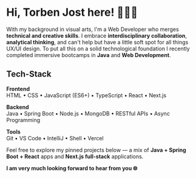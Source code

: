# Hi, Torben Jost here! :raising_hand:👨‍💻

With my background in visual arts, I'm a Web Developer who merges **technical and creative skills**. I embrace **interdisciplinary collaboration**, **analytical thinking**, and can't help but have a little soft spot for all things UX/UI design. To put all this on a solid technological foundation I recently completed immersive bootcamps in **Java** and **Web Development**.

## Tech-Stack

**Frontend**  
HTML • CSS • JavaScript (ES6+) • TypeScript • React • Next.js

**Backend**  
Java • Spring Boot • Node.js • MongoDB • RESTful APIs • Async Programming

**Tools**  
Git • VS Code • IntelliJ • Shell • Vercel

Feel free to explore my pinned projects below — a mix of **Java + Spring Boot + React** apps and **Next.js full-stack** applications.

**I am very much looking forward to hear from you 🌐**
